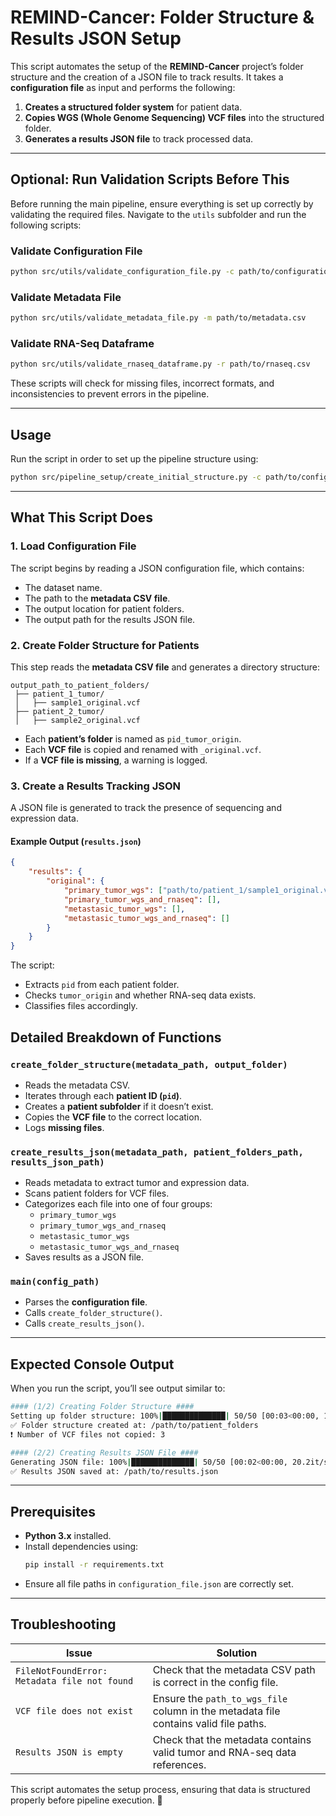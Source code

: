 # REMIND-Cancer: Folder Structure & Results JSON Setup

This script automates the setup of the **REMIND-Cancer** project’s folder structure and the creation of a JSON file to track results. It takes a **configuration file** as input and performs the following:

1. **Creates a structured folder system** for patient data.
2. **Copies WGS (Whole Genome Sequencing) VCF files** into the structured folder.
3. **Generates a results JSON file** to track processed data.

---

## **Optional: Run Validation Scripts Before This**

Before running the main pipeline, ensure everything is set up correctly by validating the required files. Navigate to the `utils` subfolder and run the following scripts:

### **Validate Configuration File**

```bash
python src/utils/validate_configuration_file.py -c path/to/configuration_file.json
```

### **Validate Metadata File**

```bash
python src/utils/validate_metadata_file.py -m path/to/metadata.csv
```

### **Validate RNA-Seq Dataframe**

```bash
python src/utils/validate_rnaseq_dataframe.py -r path/to/rnaseq.csv
```

These scripts will check for missing files, incorrect formats, and inconsistencies to prevent errors in the pipeline.

---

## **Usage**

Run the script in order to set up the pipeline structure using:

```bash
python src/pipeline_setup/create_initial_structure.py -c path/to/configuration_file.json
```

---

## **What This Script Does**

### **1. Load Configuration File**

The script begins by reading a JSON configuration file, which contains:

- The dataset name.
- The path to the **metadata CSV file**.
- The output location for patient folders.
- The output path for the results JSON file.

### **2. Create Folder Structure for Patients**

This step reads the **metadata CSV file** and generates a directory structure:

```
output_path_to_patient_folders/
 ├── patient_1_tumor/
 │   ├── sample1_original.vcf
 ├── patient_2_tumor/
 │   ├── sample2_original.vcf
```

- Each **patient’s folder** is named as `pid_tumor_origin`.
- Each **VCF file** is copied and renamed with `_original.vcf`.
- If a **VCF file is missing**, a warning is logged.

### **3. Create a Results Tracking JSON**

A JSON file is generated to track the presence of sequencing and expression data.

#### **Example Output (`results.json`)**

```json
{
    "results": {
        "original": {
            "primary_tumor_wgs": ["path/to/patient_1/sample1_original.vcf"],
            "primary_tumor_wgs_and_rnaseq": [],
            "metastasic_tumor_wgs": [],
            "metastasic_tumor_wgs_and_rnaseq": []
        }
    }
}
```

The script:

- Extracts `pid` from each patient folder.
- Checks `tumor_origin` and whether RNA-seq data exists.
- Classifies files accordingly.

## **Detailed Breakdown of Functions**

### **`create_folder_structure(metadata_path, output_folder)`**

- Reads the metadata CSV.
- Iterates through each **patient ID (`pid`)**.
- Creates a **patient subfolder** if it doesn’t exist.
- Copies the **VCF file** to the correct location.
- Logs **missing files**.

### **`create_results_json(metadata_path, patient_folders_path, results_json_path)`**

- Reads metadata to extract tumor and expression data.
- Scans patient folders for VCF files.
- Categorizes each file into one of four groups:
  - `primary_tumor_wgs`
  - `primary_tumor_wgs_and_rnaseq`
  - `metastasic_tumor_wgs`
  - `metastasic_tumor_wgs_and_rnaseq`
- Saves results as a JSON file.

### **`main(config_path)`**

- Parses the **configuration file**.
- Calls `create_folder_structure()`.
- Calls `create_results_json()`.

---

## **Expected Console Output**

When you run the script, you’ll see output similar to:

```bash
#### (1/2) Creating Folder Structure ####
Setting up folder structure: 100%|██████████████| 50/50 [00:03<00:00, 15.5it/s]
✅ Folder structure created at: /path/to/patient_folders
❗ Number of VCF files not copied: 3

#### (2/2) Creating Results JSON File ####
Generating JSON file: 100%|██████████████| 50/50 [00:02<00:00, 20.2it/s]
✅ Results JSON saved at: /path/to/results.json
```

---

## **Prerequisites**

- **Python 3.x** installed.
- Install dependencies using:
  ```bash
  pip install -r requirements.txt
  ```
- Ensure all file paths in `configuration_file.json` are correctly set.

---

## **Troubleshooting**

| Issue                                          | Solution                                                                               |
| ---------------------------------------------- | -------------------------------------------------------------------------------------- |
| `FileNotFoundError: Metadata file not found` | Check that the metadata CSV path is correct in the config file.                        |
| `VCF file does not exist`                    | Ensure the `path_to_wgs_file` column in the metadata file contains valid file paths. |
| `Results JSON is empty`                      | Check that the metadata contains valid tumor and RNA-seq data references.              |

This script automates the setup process, ensuring that data is structured properly before pipeline execution. 🚀
